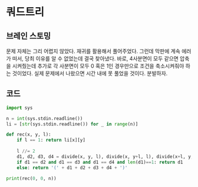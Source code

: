 # 쿼드트리


## 브레인 스토밍

문제 자체는 그리 어렵지 않았다. 재귀를 활용해서 풀어주었다. 그런데 막판에 계속 에러가 떠서, 당최 이유를 알 수 없었는데 결국 찾아냈다. 바로, 4사분면이 모두 같으면 압축을 시켜줬는데 추가로 각 사분면이 모두 0 혹은 1인 경우만으로 조건을 축소시켜줘야 하는 것이었다. 실제 문제에서 나왔으면 시간 내에 못 풀었을 것이다. 분발하자.



## 코드

```python
import sys

n = int(sys.stdin.readline())
li = [str(sys.stdin.readline()) for _ in range(n)]

def rec(x, y, l):
    if l == 1: return li[x][y]
    
    l //= 2
    d1, d2, d3, d4 = divide(x, y, l), divide(x, y+l, l), divide(x+l, y, l), divide(x+l, y+l, l)
    if d1 == d2 and d1 == d3 and d1 == d4 and len(d1)==1: return d1
    else: return '(' + d1 + d2 + d3 + d4 + ')'

print(rec(0, 0, n))
```
